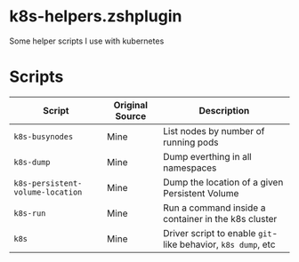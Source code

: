 # k8s-helpers.zshplugin

Some helper scripts I use with kubernetes

# Scripts

| Script      | Original Source | Description                                 |
| ----------- | --------------- | ------------------------------------------- |
| `k8s-busynodes` | Mine | List nodes by number of running pods |
| `k8s-dump`     | Mine            | Dump everthing in all namespaces            |
| `k8s-persistent-volume-location` | Mine | Dump the location of a given Persistent Volume |
| `k8s-run`      | Mine            | Run a command inside a container in the k8s cluster | 
| `k8s`       | Mine            | Driver script to enable `git`-like behavior, `k8s dump`, etc           |
